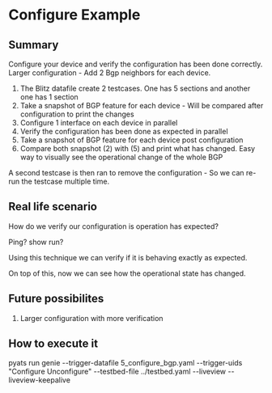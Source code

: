 # Configure Example

## Summary

Configure your device and verify the configuration has been done correctly. Larger configuration - Add 2 Bgp neighbors for each device.

1) The Blitz datafile create 2 testcases. One has 5 sections and another one has 1 section
2) Take a snapshot of BGP feature for each device - Will be compared after configuration to print the changes
3) Configure 1 interface on each device in parallel
4) Verify the configuration has been done as expected in parallel
5) Take a snapshot of BGP feature for each device post configuration
6) Compare both snapshot (2) with (5) and print what has changed. Easy way to visually see the operational change of the whole BGP

A second testcase is then ran to remove the configuration - So we can re-run the testcase multiple time.

## Real life scenario

How do we verify our configuration is operation has expected? 

Ping? show run?

Using this technique we can verify if it is behaving exactly as expected. 

On top of this, now we can see how the operational state has changed.

## Future possibilites

1) Larger configuration with more verification

## How to execute it

pyats run genie --trigger-datafile 5_configure_bgp.yaml --trigger-uids "Configure Unconfigure" --testbed-file ../testbed.yaml --liveview --liveview-keepalive
